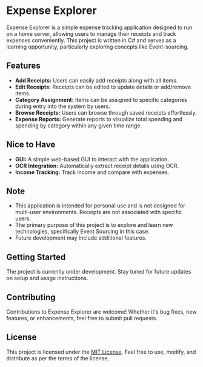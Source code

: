 # Expense Explorer

Expense Explorer is a simple expense tracking application designed to run on a home server, allowing users to manage their receipts and track expenses conveniently. This project is written in C# and serves as a learning opportunity, particularly exploring concepts like Event-sourcing.

## Features

- **Add Receipts:** Users can easily add receipts along with all items.
- **Edit Receipts:** Receipts can be edited to update details or add/remove items.
- **Category Assignment:** Items can be assigned to specific categories during entry into the system by users.
- **Browse Receipts:** Users can browse through saved receipts effortlessly.
- **Expense Reports:** Generate reports to visualize total spending and spending by category within any given time range.

## Nice to Have

- **GUI:** A simple web-based GUI to interact with the application.
- **OCR Integration:** Automatically extract receipt details using OCR.
- **Income Tracking:** Track income and compare with expenses.

## Note

- This application is intended for personal use and is not designed for multi-user environments. Receipts are not associated with specific users.
- The primary purpose of this project is to explore and learn new technologies, specifically Event Sourcing in this case.
- Future development may include additional features.


## Getting Started

The project is currently under development. Stay tuned for future updates on setup and usage instructions.

## Contributing

Contributions to Expense Explorer are welcome! Whether it's bug fixes, new features, or enhancements, feel free to submit pull requests.

## License

This project is licensed under the [MIT License](LICENSE). Feel free to use, modify, and distribute as per the terms of the license.
